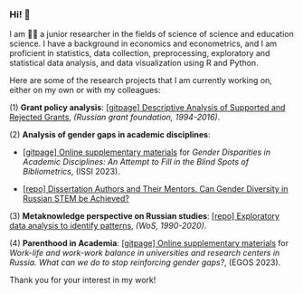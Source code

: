 ### Hi! 👋

I am  🧑‍🎓 a junior researcher in the fields of science of science and education science. I have a background in economics and econometrics, and I am proficient in statistics, data collection, preprocessing, exploratory and statistical data analysis, and data visualization using R and Python.

Here are some of the research projects that I am currently working on, either on my own or with my colleagues:

(1) **Grant policy analysis**: [\[gitpage\] Descriptive Analysis of Supported and Rejected Grants](https://hellche.github.io/grant_applications), *(Russian grant foundation, 1994-2016)*.

(2) **Analysis of gender gaps in academic disciplines**:

-   [\[gitpage\] Online supplementary materials](https://hellche.github.io/issi2023) for *Gender Disparities in Academic Disciplines: An Attempt to Fill in the Blind Spots of Bibliometrics*, (ISSI 2023). 

-   [\[repo\] Dissertation Authors and Their Mentors. Can Gender Diversity in Russian STEM be Achieved?](https://github.com/hellche/stem_sti/)

(3) **Metaknowledge perspective on Russian studies**: [\[repo\] Exploratory data analysis to identify patterns](https://github.com/hellche/russian_studies/), *(WoS, 1990-2020)*.

(4) **Parenthood in Academia**: [\[gitpage\] Online supplementary materials](https://hellche.github.io/egos2023) for *Work-life and work-work balance in universities and research centers in Russia. What can we do to stop reinforcing gender gaps?*, (EGOS 2023).


Thank you for your interest in my work!





